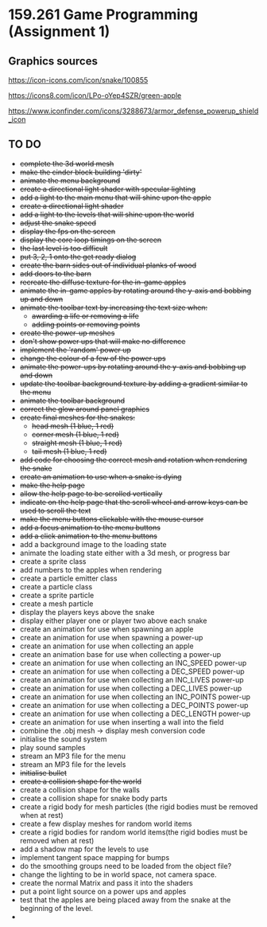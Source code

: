 # 159.261 Game Programming (Assignment 1)
## Graphics sources
https://icon-icons.com/icon/snake/100855

https://icons8.com/icon/LPo-oYep4SZR/green-apple

https://www.iconfinder.com/icons/3288673/armor_defense_powerup_shield_icon

## TO DO
- ~~complete the 3d world mesh~~
- ~~make the cinder block building 'dirty'~~
- ~~animate the menu background~~
- ~~create a directional light shader with specular lighting~~
- ~~add a light to the main menu that will shine upon the apple~~
- ~~create a directional light shader~~
- ~~add a light to the levels that will shine upon the world~~
- ~~adjust the snake speed~~
- ~~display the fps on the screen~~
- ~~display the core loop timings on the screen~~
- ~~the last level is too difficult~~
- ~~put 3, 2, 1 onto the get ready dialog~~
- ~~create the barn sides out of individual planks of wood~~
- ~~add doors to the barn~~
- ~~recreate the diffuse texture for the in-game apples~~
- ~~animate the in-game apples by rotating around the y-axis and bobbing up and down~~
- ~~animate the toolbar text by increasing the text size when:~~
  - ~~awarding a life or removing a life~~
  - ~~adding points or removing points~~
- ~~create the power-up meshes~~
- ~~don't show power ups that will make no difference~~
- ~~implement the 'random' power up~~
- ~~change the colour of a few of the power ups~~
- ~~animate the power-ups by rotating around the y-axis and bobbing up and down~~
- ~~update the toolbar background texture by adding a gradient similar to the menu~~
- ~~animate the toolbar background~~
- ~~correct the glow around panel graphics~~
- ~~create final meshes for the snakes:~~
  - ~~head mesh (1 blue, 1 red)~~
  - ~~corner mesh (1 blue, 1 red)~~
  - ~~straight mesh (1 blue, 1 red)~~
  - ~~tail mesh (1 blue, 1 red)~~
- ~~add code for choosing the correct mesh and rotation when rendering the snake~~
- ~~create an animation to use when a snake is dying~~
- ~~make the help page~~
- ~~allow the help page to be scrolled vertically~~
- ~~indicate on the help page that the scroll wheel and arrow keys can be used to scroll the text~~
- ~~make the menu buttons clickable with the mouse cursor~~
- ~~add a focus animation to the menu buttons~~
- ~~add a click animation to the menu buttons~~
- add a background image to the loading state
- animate the loading state either with a 3d mesh, or progress bar
- create a sprite class
- add numbers to the apples when rendering
- create a particle emitter class
- create a particle class
- create a sprite particle
- create a mesh particle
- display the players keys above the snake
- display either player one or player two above each snake
- create an animation for use when spawning an apple
- create an animation for use when spawning a power-up
- create an animation for use when collecting an apple
- create an animation base for use when collecting a power-up
- create an animation for use when collecting an INC_SPEED power-up
- create an animation for use when collecting a DEC_SPEED power-up
- create an animation for use when collecting an INC_LIVES power-up
- create an animation for use when collecting a DEC_LIVES power-up
- create an animation for use when collecting an INC_POINTS power-up
- create an animation for use when collecting a DEC_POINTS power-up
- create an animation for use when collecting a DEC_LENGTH power-up
- create an animation for use when inserting a wall into the field
- combine the .obj mesh -> display mesh conversion code 
- initialise the sound system
- play sound samples
- stream an MP3 file for the menu
- stream an MP3 file for the levels
- ~~initialise bullet~~
- ~~create a collision shape for the world~~
- create a collision shape for the walls
- create a collision shape for snake body parts
- create a rigid body for mesh particles (the rigid bodies must be removed when at rest)
- create a few display meshes for random world items
- create a rigid bodies for random world items(the rigid bodies must be removed when at rest)
- add a shadow map for the levels to use
- implement tangent space mapping for bumps
- do the smoothing groups need to be loaded from the object file?
- change the lighting to be in world space, not camera space.
- create the normal Matrix and pass it into the shaders
- put a point light source on a power ups and apples
- test that the apples are being placed away from the snake at the beginning of the level.
- 